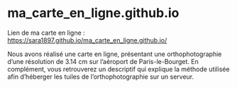 # ma_carte_en_ligne.github.io

Lien de ma carte en ligne : https://sara1897.github.io/ma_carte_en_ligne.github.io/

Nous avons réalisé une carte en ligne, présentant une orthophotographie d’une résolution de 3.14 cm sur l’aéroport de Paris-le-Bourget. En complément, vous retrouverez un descriptif qui explique la méthode utilisée afin d’héberger les tuiles de l’orthophotographie sur un serveur. 
